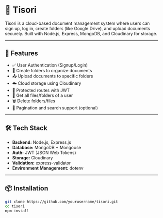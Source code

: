 # 📁 Tisori

Tisori is a cloud-based document management system where users can sign up, log in, create folders (like Google Drive), and upload documents securely. Built with Node.js, Express, MongoDB, and Cloudinary for storage.

---

## 🚀 Features

-   ✅ User Authentication (Signup/Login)
-   📂 Create folders to organize documents
-   📤 Upload documents to specific folders
-   ☁️ Cloud storage using Cloudinary
-   🔐 Protected routes with JWT
-   📄 Get all files/folders of a user
-   🗑 Delete folders/files
-   📃 Pagination and search support (optional)

---

## 🛠 Tech Stack

-   **Backend:** Node.js, Express.js
-   **Database:** MongoDB + Mongoose
-   **Auth:** JWT (JSON Web Tokens)
-   **Storage:** Cloudinary
-   **Validation:** express-validator
-   **Environment Management:** dotenv

---

## 📦 Installation

```bash
git clone https://github.com/yourusername/tisori.git
cd tisori
npm install
```
